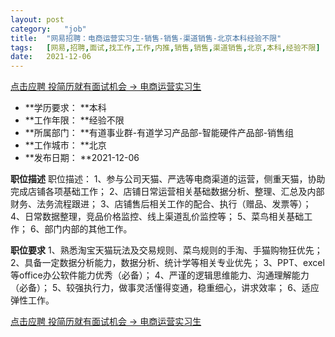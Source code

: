 ```yaml
---
layout:	post
category:	"job"
title:	"网易招聘：电商运营实习生-销售-销售-渠道销售-北京本科经验不限"
tags:	[网易,招聘,面试,找工作,工作,内推,销售,销售,渠道销售,北京,本科,经验不限]
date:	2021-12-06
---
```


[点击应聘 投简历就有面试机会 -> 电商运营实习生](http://mobile.bole.netease.com/bole/boleDetail?id=17362&employeeId=346f03c3cda5f04c&key=all)



- **学历要求： **本科
- **工作年限： **经验不限
- **所属部门： **有道事业群-有道学习产品部-智能硬件产品部-销售组
- **工作城市： **北京
- **发布日期： **2021-12-06



**职位描述**
职位描述：
1、参与公司天猫、严选等电商渠道的运营，侧重天猫，协助完成店铺各项基础工作；
2、店铺日常运营相关基础数据分析、整理、汇总及内部财务、法务流程跟进；
3、店铺售后相关工作的配合、执行（赠品、发票等）；
4、日常数据整理，竞品价格监控、线上渠道乱价监控等；
5、菜鸟相关基础工作；
6、部门内部的其他工作。



**职位要求**
1、熟悉淘宝天猫玩法及交易规则、菜鸟规则的手淘、手猫购物狂优先；
2、具备一定数据分析能力，数据分析、统计学等相关专业优先；
3、PPT、excel等office办公软件能力优秀（必备）；
4、严谨的逻辑思维能力、沟通理解能力（必备）；
5、较强执行力，做事灵活懂得变通，稳重细心，讲求效率；
6、适应弹性工作。



[点击应聘 投简历就有面试机会 -> 电商运营实习生](http://mobile.bole.netease.com/bole/boleDetail?id=17362&employeeId=346f03c3cda5f04c&key=all)